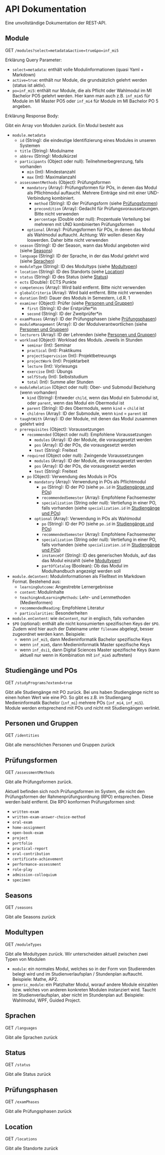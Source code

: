 # API Dokumentation

Eine unvollständige Dokumentation der REST-API.

## Module

GET `/modules?select=metadata&active=true&po=inf_mi5`

Erklärung Query Parameter:

- `select=metadata`: enthält volle Modulinformationen (quasi Yaml + Markdown)
- `active=true`: enthält nur Module, die grundsätzlich gelehrt werden (status ist aktiv).
- `po=inf_mi5`: enthält nur Module, die als Pflicht oder Wahlmodul im MI Bachelor PO5 gelehrt werden. Hier kann man auch
  z.B. `inf_mim5` für Module im MI Master PO5 oder `inf_mi4` für Module im MI Bachelor PO 5 angeben.

Erklärung Response Body:

Gibt ein Array von Modulen zurück. Ein Modul besteht aus

- `module.metadata`
  - `id` (String): die eindeutige Identifizierung eines Modules in unseren Systemen
  - `title` (String): Modulname
  - `abbrev` (String): Modulkürzel
  - `participants` (Object oder null): Teilnehmerbegrenzung, falls vorhanden
    - `min` (Int): Mindestanzahl
    - `max` (Int): Maximalanzahl
  - `assessmentMethods` (Object): Prüfungsformen
    - `mandatory` (Array): Prüfungsformen für POs, in denen das Modul als Pflichtmodul auftaucht. Mehrere Einträge sind
      mit einer UND-Verbindung kombiniert.
      - `method` (String): ID der Prüfungsform (siehe [Prüfungsformen](#prüfungsformen))
      - `precondition` (Array): Gedacht für Prüfungsvoraussetzungen. Bitte nicht verwenden
      - `percentage` (Double oder null): Prozentuale Verteilung bei mehreren mit UND kombinierten Prüfungsformen
    - `optional` (Array): Prüfungsformen für POs, in denen das Modul als Wahlmodul auftaucht. Achtung: Wir wollen diesen
      Key loswerden. Daher bitte nicht verwenden
  - `season` (String): ID der Season, wann das Modul angeboten wird (siehe [Seasons](#seasons))
  - `language` (String): ID der Sprache, in der das Modul gelehrt wird (siehe [Sprachen](#sprachen))
  - `moduleType` (String): ID des Modultyps (siehe [Modultypen](#modultypen))
  - `location` (String): ID des Standorts (siehe [Location](#location))
  - `status` (String): ID des Status (siehe [Status](#status))
  - `ects` (Double): ECTS Punkte
  - `competences` (Array): Wird bald entfernt. Bitte nicht verwenden
  - `globalCriteria` (Array): Wird bald entfernt. Bitte nicht verwenden
  - `duration` (Int): Dauer des Moduls in Semestern, i.d.R. 1
  - `examiner` (Object): Prüfer (siehe [Personen und Gruppen](#personen-und-gruppen))
    - `first` (String): ID der Erstprüfer*in
    - `second` (String): ID der Zweitprüfer*in
  - `examPhases` (Array): ID der Prüfungsphasen (siehe [Prüfungsphasen](#prüfungsphasen))
  - `moduleManagement` (Array): ID der Modulverantwortlichen (siehe [Personen und Gruppen](#personen-und-gruppen))
  - `lecturers` (Array): ID der Lehrenden (siehe [Personen und Gruppen](#personen-und-gruppen))
  - `workload` (Object): Workload des Moduls. Jeweils in Stunden
    - `seminar` (Int): Seminar
    - `practical` (Int): Praktikums
    - `projectSupervision` (Int): Projektbetreuungs
    - `projectWork` (Int): Projektarbeit
    - `lecture` (Int): Vorlesungs
    - `exercise` (Int): Übungs
    - `selfStudy` (Int): Selbststudium
    - `total` (Int): Summe aller Stunden
  - `moduleRelation` (Object oder null): Ober- und Submodul Beziehung (wenn vorhanden)
    - `kind` (String): Entweder `child`, wenn das Modul ein Submodul ist, oder `parent`, wenn das Modul ein Obermodul
      ist
    - `parent` (String): ID des Obermoduls, wenn `kind` = `child` ist
    - `children` (Array): ID der Submodule, wenn `kind` = `parent` ist
  - `taughtWith` (Array): ID der Module, mit denen das Modul zusammen gelehrt wird
  - `prerequisites` (Object): Voraussetzungen
    - `recommended` (Object oder null): Empfohlene Voraussetzungen
      - `modules` (Array): ID der Module, die vorausgesetzt werden
      - `pos` (Array): ID der POs, die vorausgesetzt werden
      - `text` (String): Freitext
    - `required` (Object oder null): Zwingende Voraussetzungen
      - `modules` (Array): ID der Module, die vorausgesetzt werden
      - `pos` (Array): ID der POs, die vorausgesetzt werden
      - `text` (String): Freitext
    - `po` (Object): Verwendung des Moduls in POs
      - `mandatory` (Array): Verwendung in POs als Pflichtmodul
        - `po` (String): ID der PO (siehe `po.id` in [Studiengänge und POs](#studiengänge-und-pos))
        - `recommendedSemester` (Array): Empfohlene Fachsemester
        - `specialization` (String oder null): Vertiefung in einer PO, falls vorhanden (siehe `specialization.id`
          in [Studiengänge und POs](#studiengänge-und-pos))
      - `optional` (Array): Verwendung in POs als Wahlmodul
        - `po` (String): ID der PO (siehe `po.id` in [Studiengänge und POs](#studiengänge-und-pos))
        - `recommendedSemester` (Array): Empfohlene Fachsemester
        - `specialization` (String oder null): Vertiefung in einer PO, falls vorhanden (siehe `specialization.id`
          in [Studiengänge und POs](#studiengänge-und-pos))
        - `instanceOf` (String): ID des generischen Moduls, auf das das Modul einzahlt (siehe [Modultypen](#modultypen))
        - `partOfCatalog` (Boolean): Ob das Modul im Modulhandbuch angezeigt werden soll
- `module.deContent`: Modulinformationen als Fließtext im Markdown Format. Bestehend aus:
  - `learningOutcome`: Angestrebte Lernergebnisse
  - `content`: Modulinhalte
  - `teachingAndLearningMethods`: Lehr- und Lernmethoden (Medienformen)
  - `recommendedReading`: Empfohlene Literatur
  - `particularities`: Besonderheiten
- `module.enContent`: wie `deContent`, nur in englisch, falls vorhanden
- `$PO` (optional): enthält alle nicht konsumierten spezifischen Keys der `$PO`. Zudem wird hier auch der Dateiname
  unter `filename` abgelegt, besser zugeordnet werden kann. Beispiele:
  - wenn `inf_mi5`, dann Medieninformatik Bachelor spezifische Keys
  - wenn `inf_mim5`, dann Medieninformatik Master spezifische Keys
  - wenn `inf_dsi1`, dann Digital Sciences Master spezifische Keys (kann aktuell nur wenn in Kombination mit `inf_mim5`
    auftreten)

## Studiengänge und POs

GET `/studyPrograms?extend=true`

Gibt alle Studiengänge mit PO zurück. Bei uns haben Studiengänge nicht so einen hohen Wert wie eine PO. So gibt es z.B.
im Studiengang Medieninformatik Bachelor (`inf_mi`) mehrere POs (`inf_mi4`, `inf_mi5`). Module werden entsprechend mit
POs und nicht mit Studiengängen verlinkt.

## Personen und Gruppen

GET `/identities`

Gibt alle menschlichen Personen und Gruppen zurück

## Prüfungsformen

GET `/assessmentMethods`

Gibt alle Prüfungsformen zurück.

Aktuell befinden sich noch Prüfungsformen im System, die nicht den Prüfungsformen der Rahmenprüfungsordnung (RPO)
entsprechen. Diese werden bald entfernt. Die RPO konformen Prüfungsformen sind:

- `written-exam`
- `written-exam-answer-choice-method`
- `oral-exam`
- `home-assignment`
- `open-book-exam`
- `project`
- `portfolio`
- `practical-report`
- `oral-contribution`
- `certificate-achievement`
- `performance-assessment`
- `role-play`
- `admission-colloquium`
- `specimen`

## Seasons

GET `/seasons`

Gibt alle Seasons zurück

## Modultypen

GET `/moduleTypes`

Gibt alle Modultypen zurück. Wir unterscheiden aktuell zwischen zwei Typen von Modulen

- `module`: ein normales Modul, welches so in der Form von Studierenden belegt wird und im Studienverlaufsplan /
  Stundenplan auftaucht. Beispiele: Mathe, AP2.
- `generic_module`: ein Platzhalter Modul, worauf andere Module einzahlen bzw. welches von anderen konkreten Modulen
  instanziert wird. Taucht im Studienverlaufsplan, aber nicht im Stundenplan auf. Beispiele: Wahlmodul, WPF, Guided
  Project.

## Sprachen

GET `/languages`

Gibt alle Sprachen zurück

## Status

GET `/status`

Gibt alle Status zurück

## Prüfungsphasen

GET `/examPhases`

Gibt alle Prüfungsphasen zurück

## Location

GET `/locations`

Gibt alle Standorte zurück
